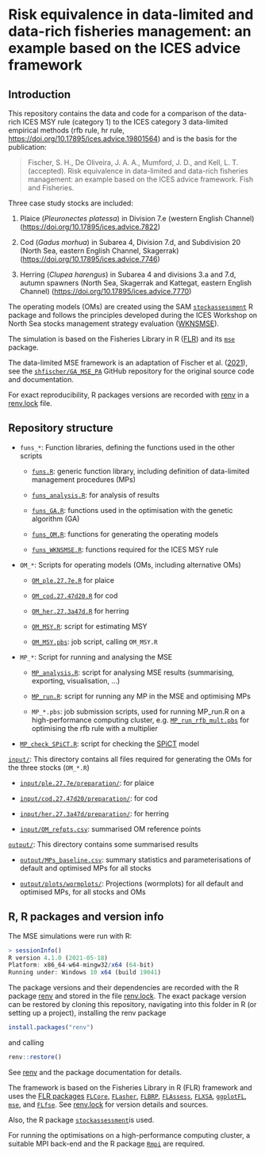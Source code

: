 Risk equivalence in data-limited and data-rich fisheries management: an
example based on the ICES advice framework
================

## Introduction

This repository contains the data and code for a comparison of the
data-rich ICES MSY rule (category 1) to the ICES category 3 data-limited
empirical methods (rfb rule, hr rule,
<https://doi.org/10.17895/ices.advice.19801564>) and is the basis for
the publication:

> Fischer, S. H., De Oliveira, J. A. A., Mumford, J. D., and Kell, L. T.
> (accepted). Risk equivalence in data-limited and data-rich fisheries
> management: an example based on the ICES advice framework. Fish and
> Fisheries.

Three case study stocks are included:

1.  Plaice (*Pleuronectes platessa*) in Division 7.e (western English
    Channel) (<https://doi.org/10.17895/ices.advice.7822>)

2.  Cod (*Gadus morhua*) in Subarea 4, Division 7.d, and Subdivision 20
    (North Sea, eastern English Channel, Skagerrak)
    (<https://doi.org/10.17895/ices.advice.7746>)

3.  Herring (*Clupea harengus*) in Subarea 4 and divisions 3.a and 7.d,
    autumn spawners (North Sea, Skagerrak and Kattegat, eastern English
    Channel) (<https://doi.org/10.17895/ices.advice.7770>)

The operating models (OMs) are created using the SAM
[`stockassessment`](https://github.com/fishfollower/SAM/) R package and
follows the principles developed during the ICES Workshop on North Sea
stocks management strategy evaluation
([WKNSMSE](https://doi.org/10.17895/ices.pub.5090)).

The simulation is based on the Fisheries Library in R
([FLR](http://www.flr-project.org/)) and its
[`mse`](https://github.com/flr/mse) package.

The data-limited MSE framework is an adaptation of Fischer et
al. ([2021](https://dx.doi.org/10.1093/icesjms/fsab169)), see the
[`shfischer/GA_MSE_PA`](https://github.com/shfischer/GA_MSE_PA) GitHub
repository for the original source code and documentation.

For exact reproducibility, R packages versions are recorded with
[renv](https://rstudio.github.io/renv/) in a
[renv.lock](https://github.com/shfischer/MSE_risk_comparison/blob/master/renv.lock)
file.

## Repository structure

-   `funs_*`: Function libraries, defining the functions used in the
    other scripts

    -   [`funs.R`](https://github.com/shfischer/MSE_risk_comparison/blob/master/funs.R):
        generic function library, including definition of data-limited
        management procedures (MPs)

    -   [`funs_analysis.R`](https://github.com/shfischer/MSE_risk_comparison/blob/master/funs_analysis.R):
        for analysis of results

    -   [`funs_GA.R`](https://github.com/shfischer/MSE_risk_comparison/blob/master/funs_GA.R):
        functions used in the optimisation with the genetic algorithm
        (GA)

    -   [`funs_OM.R`](https://github.com/shfischer/MSE_risk_comparison/blob/master/funs_OM.R):
        functions for generating the operating models

    -   [`funs_WKNSMSE.R`](https://github.com/shfischer/MSE_risk_comparison/blob/master/funs_WKNSMSE.R):
        functions required for the ICES MSY rule

-   `OM_*`: Scripts for operating models (OMs, including alternative
    OMs)

    -   [`OM_ple.27.7e.R`](https://github.com/shfischer/MSE_risk_comparison/blob/master/OM_ple.27.7e.R)
        for plaice

    -   [`OM_cod.27.47d20.R`](https://github.com/shfischer/MSE_risk_comparison/blob/master/OM_cod.27.47d20.R)
        for cod

    -   [`OM_her.27.3a47d.R`](https://github.com/shfischer/MSE_risk_comparison/blob/master/OM_her.27.3a47d.R)
        for herring

    -   [`OM_MSY.R`](https://github.com/shfischer/MSE_risk_comparison/blob/master/OM_MSY.R):
        script for estimating MSY

    -   [`OM_MSY.pbs`](https://github.com/shfischer/MSE_risk_comparison/blob/master/OM_MSY.pbs):
        job script, calling `OM_MSY.R`

-   `MP_*`: Script for running and analysing the MSE

    -   [`MP_analysis.R`](https://github.com/shfischer/MSE_risk_comparison/blob/master/MP_analysis.R):
        script for analysing MSE results (summarising, exporting,
        visualisation, …)

    -   [`MP_run.R`](https://github.com/shfischer/MSE_risk_comparison/blob/master/MP_run.R):
        script for running any MP in the MSE and optimising MPs

    -   `MP_*.pbs`: job submission scripts, used for running MP_run.R on
        a high-performance computing cluster,
        e.g. [`MP_run_rfb_mult.pbs`](https://github.com/shfischer/MSE_risk_comparison/blob/master/MP_run_rfb_mult.pbs)
        for optimising the rfb rule with a multiplier

-   [`MP_check_SPiCT.R`](https://github.com/shfischer/MSE_risk_comparison/blob/master/MP_check_SPiCT.R):
    script for checking the [SPiCT](https://github.com/DTUAqua/spict)
    model

[`input/`](https://github.com/shfischer/MSE_risk_comparison/tree/master/input):
This directory contains all files required for generating the OMs for
the three stocks (`OM_*.R`)

-   [`input/ple.27.7e/preparation/`](https://github.com/shfischer/MSE_risk_comparison/tree/master/input/ple.27.7e/preparation):
    for plaice

-   [`input/cod.27.47d20/preparation/`](https://github.com/shfischer/MSE_risk_comparison/tree/master/input/cod.27.47d20/preparation):
    for cod

-   [`input/her.27.3a47d/preparation/`](https://github.com/shfischer/MSE_risk_comparison/tree/master/input/her.27.3a47d/preparation):
    for herring

-   [`input/OM_refpts.csv`](https://github.com/shfischer/MSE_risk_comparison/blob/master/input/OM_refpts.csv):
    summarised OM reference points

[`output/`](https://github.com/shfischer/MSE_risk_comparison/tree/master/output):
This directory contains some summarised results

-   [`output/MPs_baseline.csv`](https://github.com/shfischer/MSE_risk_comparison/blob/master/output/MPs_baseline.csv):
    summary statistics and parameterisations of default and optimised
    MPs for all stocks

-   [`output/plots/wormplots/`](https://github.com/shfischer/MSE_risk_comparison/tree/master/output/plots/wormplots):
    Projections (wormplots) for all default and optimised MPs, for all
    stocks and OMs

## R, R packages and version info

The MSE simulations were run with R:

``` r
> sessionInfo()
R version 4.1.0 (2021-05-18)
Platform: x86_64-w64-mingw32/x64 (64-bit)
Running under: Windows 10 x64 (build 19041)
```

The package versions and their dependencies are recorded with the R
package [renv](https://rstudio.github.io/renv/) and stored in the file
[renv.lock](https://github.com/shfischer/MSE_risk_comparison/blob/master/renv.lock).
The exact package version can be restored by cloning this repository,
navigating into this folder in R (or setting up a project), installing
the renv package

``` r
install.packages("renv")
```

and calling

``` r
renv::restore()
```

See [renv](https://rstudio.github.io/renv/) and the package
documentation for details.

The framework is based on the Fisheries Library in R (FLR) framework and
uses the [FLR packages](https://flr-project.org/)
[`FLCore`,](https://github.com/flr/FLCore)
[`FLasher`](https://github.com/flr/FLasher),
[`FLBRP`](https://github.com/flr/FLBRP),
[`FLAssess`](https://github.com/flr/FLAssess),
[`FLXSA`](https://github.com/flr/FLXSA),
[`ggplotFL`](https://github.com/flr/ggplotFL),
[`mse`](https://github.com/flr/mse), and
[`FLfse`](https://github.com/shfischer/FLfse). See
[renv.lock](https://github.com/shfischer/MSE_risk_comparison/blob/master/renv.lock)
for version details and sources.

Also, the R package
[`stockassessment`](https://github.com/fishfollower/SAM)is used.

For running the optimisations on a high-performance computing cluster, a
suitable MPI back-end and the R package
[`Rmpi`](https://cran.r-project.org/web/packages/Rmpi/index.html) are
required.
